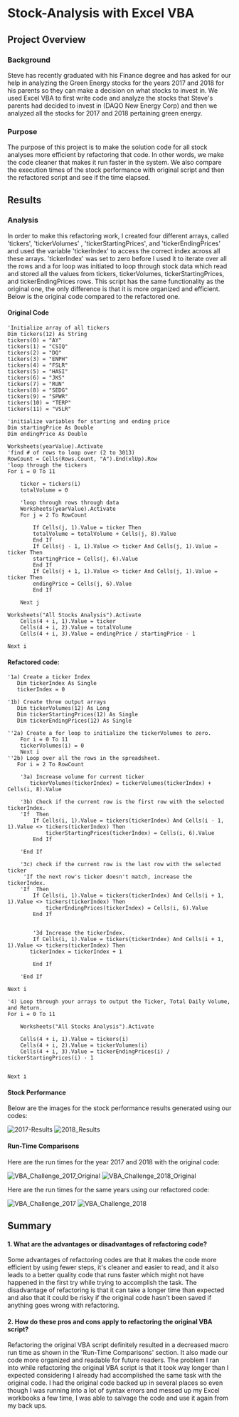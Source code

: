 # Stock-Analysis with Excel VBA
## Project Overview
### Background
Steve has recently graduated with his Finance degree and has asked for our help in analyzing the Green Energy stocks for the years 2017 and 2018 for his parents so they can make a decision on what stocks to invest in. We used Excel VBA to first write code and analyze the stocks that Steve's parents had decided to invest in (DAQO New Energy Corp) and then we analyzed all the stocks for 2017 and 2018 pertaining green energy. 
### Purpose
The purpose of this project is to make the solution code for all stock analyses more efficient by refactoring that code. In other words, we make the code cleaner that makes it run faster in the system. We also compare the execution times of the stock performance with original script and then the refactored script and see if the time elapsed.
## Results
### Analysis
In order to make this refactoring work, I created four different arrays, called 'tickers', 'tickerVolumes' , 'tickerStartingPrices', and 'tickerEndingPrices' and used the variable 'tickerIndex' to access the correct index across all these arrays. 'tickerIndex' was set to zero before I used it to iterate over all the rows and a for loop was initiated to loop through stock data which read and stored all the values from tickers, tickerVolumes, tickerStartingPrices, and tickerEndingPrices rows. This script has the same functionality as the original one, the only difference is that it is more organized and efficient.  Below is the original code compared to the refactored one. 

#### Original Code
    
    'Initialize array of all tickers
    Dim tickers(12) As String
    tickers(0) = "AY"
    tickers(1) = "CSIQ"
    tickers(2) = "DQ"
    tickers(3) = "ENPH"
    tickers(4) = "FSLR"
    tickers(5) = "HASI"
    tickers(6) = "JKS"
    tickers(7) = "RUN"
    tickers(8) = "SEDG"
    tickers(9) = "SPWR"
    tickers(10) = "TERP"
    tickers(11) = "VSLR"
    
    'initialize variables for starting and ending price
    Dim startingPrice As Double
    Dim endingPrice As Double
    
    Worksheets(yearValue).Activate
    'find # of rows to loop over (2 to 3013)
    RowCount = Cells(Rows.Count, "A").End(xlUp).Row
    'loop through the tickers
    For i = 0 To 11
    
        ticker = tickers(i)
        totalVolume = 0
        
        'loop through rows through data
        Worksheets(yearValue).Activate
        For j = 2 To RowCount
        
            If Cells(j, 1).Value = ticker Then
            totalVolume = totalVolume + Cells(j, 8).Value
            End If
            If Cells(j - 1, 1).Value <> ticker And Cells(j, 1).Value = ticker Then
            startingPrice = Cells(j, 6).Value
            End If
            If Cells(j + 1, 1).Value <> ticker And Cells(j, 1).Value = ticker Then
            endingPrice = Cells(j, 6).Value
            End If
            
        Next j
        
    Worksheets("All Stocks Analysis").Activate
        Cells(4 + i, 1).Value = ticker
        Cells(4 + i, 2).Value = totalVolume
        Cells(4 + i, 3).Value = endingPrice / startingPrice - 1
        
    Next i
    

#### Refactored code:

    '1a) Create a ticker Index
       Dim tickerIndex As Single
       tickerIndex = 0

    '1b) Create three output arrays
       Dim tickerVolumes(12) As Long
       Dim tickerStartingPrices(12) As Single
       Dim tickerEndingPrices(12) As Single
    
    ''2a) Create a for loop to initialize the tickerVolumes to zero.
        For i = 0 To 11
        tickerVolumes(i) = 0
        Next i
    ''2b) Loop over all the rows in the spreadsheet.
       For i = 2 To RowCount
    
        '3a) Increase volume for current ticker
           tickerVolumes(tickerIndex) = tickerVolumes(tickerIndex) + Cells(i, 8).Value
        
        '3b) Check if the current row is the first row with the selected tickerIndex.
        'If  Then
            If Cells(i, 1).Value = tickers(tickerIndex) And Cells(i - 1, 1).Value <> tickers(tickerIndex) Then
                tickerStartingPrices(tickerIndex) = Cells(i, 6).Value
            End If
            
        'End If
        
        '3c) check if the current row is the last row with the selected ticker
         'If the next row's ticker doesn't match, increase the tickerIndex.
        'If  Then
            If Cells(i, 1).Value = tickers(tickerIndex) And Cells(i + 1, 1).Value <> tickers(tickerIndex) Then
                tickerEndingPrices(tickerIndex) = Cells(i, 6).Value
            End If

            
            '3d Increase the tickerIndex.
            If Cells(i, 1).Value = tickers(tickerIndex) And Cells(i + 1, 1).Value <> tickers(tickerIndex) Then
           tickerIndex = tickerIndex + 1
            
            End If
            
        'End If
    
    Next i
    
    '4) Loop through your arrays to output the Ticker, Total Daily Volume, and Return.
    For i = 0 To 11
        
        Worksheets("All Stocks Analysis").Activate
        
        Cells(4 + i, 1).Value = tickers(i)
        Cells(4 + i, 2).Value = tickerVolumes(i)
        Cells(4 + i, 3).Value = tickerEndingPrices(i) / tickerStartingPrices(i) - 1
        
        
    Next i
    
    
#### Stock Performance 
    
Below are the images for the stock performance results generated using our codes: 
    
![2017-Results](https://user-images.githubusercontent.com/107225715/174879475-6344d601-3195-4150-b156-10669c94a22e.png)
![2018_Results](https://user-images.githubusercontent.com/107225715/174879483-25572e56-8cdb-401a-a1b1-25a992342cff.png)

#### Run-Time Comparisons

Here are the run times for the year 2017 and 2018 with the original code:

![VBA_Challenge_2017_Original](https://user-images.githubusercontent.com/107225715/174879754-30809b28-974b-45d0-905a-13535ed8bf18.png)
![VBA_Challenge_2018_Original](https://user-images.githubusercontent.com/107225715/174879808-1d35fd8e-b6b2-42aa-862c-f170c6430ba7.png)

Here are the run times for the same years using our refactored code: 

![VBA_Challenge_2017](https://user-images.githubusercontent.com/107225715/174879940-12e99356-1c85-4f17-92ed-1dc7a5f63a8f.png)
![VBA_Challenge_2018](https://user-images.githubusercontent.com/107225715/174879978-0507fec2-78a3-4c4a-ab61-8f505393bc9c.png)

## Summary

#### 1. What are the advantages or disadvantages of refactoring code?
Some advantages of refactoring codes are that it makes the code more efficient by using fewer steps, it's cleaner and easier to read, and it also leads to a            better quality code that runs faster which might not have happened in the first try while trying to accomplish the task. The disadvantage of refactoring is             that it can take a longer time than expected and also that it could be risky if the original code hasn't been saved if anything goes wrong with refactoring. 

#### 2. How do these pros and cons apply to refactoring the original VBA script?
Refactoring the original VBA script definitely resulted in a decreased macro run time as shown in the 'Run-Time Comparisons' section. It also made our code more organized and readable for future readers. The problem I ran into while refactoring the original VBA script is that it took way longer than I expected considering I already had accomplished the same task with the original code. I had the original code backed up in several places so even though I was running into a lot of syntax errors and messed up my Excel workbooks a few time, I was able to salvage the code and use it again from my back ups. 

  


    
